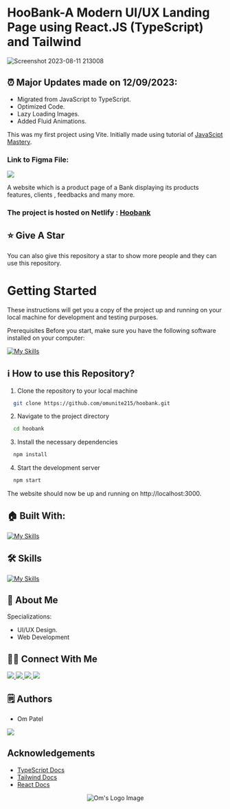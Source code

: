 # HooBank-A Modern UI/UX Landing Page using React.JS (TypeScript) and Tailwind

![Screenshot 2023-08-11 213008](https://github.com/omunite215/Hoobank/assets/78680563/e33352b1-ff79-49e7-a9e1-4eaf995ce2c6)


## ⏰ Major Updates made on 12/09/2023:
- Migrated from JavaScript to TypeScript.
- Optimized Code.
- Lazy Loading Images.
- Added Fluid Animations.

This was my first project using Vite. Initially made using tutorial of [JavaScipt Mastery](https://youtu.be/_oO4Qi5aVZs?si=uIWyu_1FoElOJueH).

### Link to Figma File:

<p align="left">
  <a href="https://skillicons.dev">
    <a href="https://www.figma.com/file/1Pn7NYsX8vZWqYVKiSCttf/HooBank?type=design&mode=design&t=tERqTJLmLvS6Vbo8-1">
      <img src="https://skillicons.dev/icons?i=figma" />
    </a>
  </a>
</p>

A website which is a product page of a Bank displaying its products features, clients , feedbacks and many more.

### The project is hosted on Netlify : [Hoobank](https://hoobankbyom.netlify.app/)

## :star: Give A Star

You can also give this repository a star to show more people and they can use this repository.

# Getting Started

These instructions will get you a copy of the project up and running on your local machine for development and testing purposes.

Prerequisites
Before you start, make sure you have the following software installed on your computer:

[![My Skills](https://skillicons.dev/icons?i=nodejs)](https://skillicons.dev)


## ℹ️ How to use this Repository?

1. Clone the repository to your local machine

```bash
  git clone https://github.com/omunite215/hoobank.git

```
2. Navigate to the project directory

```bash
  cd hoobank
```
3. Install the necessary dependencies
```bash
  npm install
```

4. Start the development server
```bash
  npm start
```

The website should now be up and running on http://localhost:3000.

## 🏠 Built With:

[![My Skills](https://skillicons.dev/icons?i=react,tailwind,vite,netlify)](https://skillicons.dev)

## 🛠 Skills

[![My Skills](https://skillicons.dev/icons?i=html,css,js,ts,react)](https://skillicons.dev)

## 🚀 About Me
Specializations:
- UI/UX Design.
- Web Development

## 🙋‍♂️ Connect With Me

<p align="left">
  <a href="https://skillicons.dev">
    <a href="https://github.com/omunite215">
      <img src="https://skillicons.dev/icons?i=github" />
    </a>
  </a>
   <a href="https://skillicons.dev">
    <a href="https://www.linkedin.com/in/om-patel-401068143/">
      <img src="https://skillicons.dev/icons?i=linkedin" />
    </a>
  </a>
  <a href="https://skillicons.dev">
    <a href="https://www.instagram.com/_21omp/">
      <img src="https://skillicons.dev/icons?i=instagram" />
    </a>
  </a>
   <a href="https://skillicons.dev">
    <a href="https://portfoliobyom.netlify.app/">
      <img src="https://skillicons.dev/icons?i=devto" />
    </a>
  </a>
</p>

## 🗒️ Authors
- Om Patel

<p align="left">
  <a href="https://skillicons.dev">
    <a href="https://github.com/omunite215">
      <img src="https://skillicons.dev/icons?i=github" />
    </a>
  </a>
</p>

## Acknowledgements
- [TypeScript Docs](https://www.typescriptlang.org/)
- [Tailwind Docs](https://tailwindcss.com/docs/installation)
- [React Docs](https://react.dev/)


<p align="center">
  <img src="https://github.com/omunite215/Hoobank/assets/78680563/30e4f274-a9ac-49cc-99a7-ee657aa9b9ee" alt="Om's Logo Image"/>
</p>
